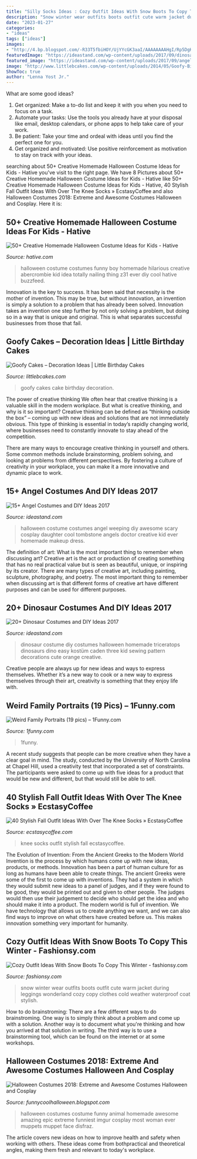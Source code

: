 ```yaml
---
title: "Silly Socks Ideas : Cozy Outfit Ideas With Snow Boots To Copy This Winter"
description: "Snow winter wear outfits boots outfit cute warm jacket during leggings wonderland cozy copy clothes cold weather waterproof coat stylish"
date: "2023-01-27"
categories:
- "ideas"
tags: ["ideas"]
images:
- "http://4.bp.blogspot.com/-R33T5fbiHOY/UjYYcGK3aaI/AAAAAAAAHgI/Rp5DgKHHzhE/s1600/29c271b6bb3376b3943df251e34cfb2c.jpg"
featuredImage: "https://ideastand.com/wp-content/uploads/2017/09/dinosaur-costume-diy/7-dinosaur-costume-diy-ideas-tutorials.jpg"
featured_image: "https://ideastand.com/wp-content/uploads/2017/09/angel-costume-diy/12-angel-costume-diy-ideas-tutorials.jpg"
image: "http://www.littlebcakes.com/wp-content/uploads/2014/05/Goofy-Birthday-Cakes.jpg"
ShowToc: true
author: "Lenna Yost Jr."
---
```



What are some good ideas?
1. Get organized: Make a to-do list and keep it with you when you need to focus on a task.
2. Automate your tasks: Use the tools you already have at your disposal like email, desktop calendars, or phone apps to help take care of your work.
3. Be patient: Take your time and ordeal with ideas until you find the perfect one for you.
4. Get organized and motivated: Use positive reinforcement as motivation to stay on track with your ideas.

	

		
searching about 50+ Creative Homemade Halloween Costume Ideas for Kids - Hative you've visit to the right page. We have 8 Pictures about 50+ Creative Homemade Halloween Costume Ideas for Kids - Hative like 50+ Creative Homemade Halloween Costume Ideas for Kids - Hative, 40 Stylish Fall Outfit Ideas With Over The Knee Socks » EcstasyCoffee and also Halloween Costumes 2018: Extreme and Awesome Costumes Halloween and Cosplay. Here it is:
		
    
## 50+ Creative Homemade Halloween Costume Ideas For Kids - Hative

<img loading=lazy src="http://hative.com/wp-content/uploads/2014/03/costumes-for-kids/12-funny-boy-costume-idea.jpg" onerror="this.onerror=null;this.src='https://tse3.mm.bing.net/th?id=OIP.7Mct-EENO0S_vC3VxdPgXgHaH-&amp;pid=15.1';" alt="50+ Creative Homemade Halloween Costume Ideas for Kids - Hative">

_Source: hative.com_

>halloween costume costumes funny boy homemade hilarious creative abercrombie kid idea totally nailing thing z31 ever diy cool hative buzzfeed. 

	

Innovation is the key to success. It has been said that necessity is the mother of invention. This may be true, but without innovation, an invention is simply a solution to a problem that has already been solved. Innovation takes an invention one step further by not only solving a problem, but doing so in a way that is unique and original. This is what separates successful businesses from those that fail.

    
## Goofy Cakes – Decoration Ideas | Little Birthday Cakes

<img loading=lazy src="http://www.littlebcakes.com/wp-content/uploads/2014/05/Goofy-Birthday-Cakes.jpg" onerror="this.onerror=null;this.src='https://tse1.mm.bing.net/th?id=OIP.sA0dhL8ZN8EZG9q1kfIq-gHaJ4&amp;pid=15.1';" alt="Goofy Cakes – Decoration Ideas | Little Birthday Cakes">

_Source: littlebcakes.com_

>goofy cakes cake birthday decoration. 

	

The power of creative thinking
We often hear that creative thinking is a valuable skill in the modern workplace. But what is creative thinking, and why is it so important?
Creative thinking can be defined as “thinking outside the box” – coming up with new ideas and solutions that are not immediately obvious. This type of thinking is essential in today’s rapidly changing world, where businesses need to constantly innovate to stay ahead of the competition.

There are many ways to encourage creative thinking in yourself and others. Some common methods include brainstorming, problem solving, and looking at problems from different perspectives. By fostering a culture of creativity in your workplace, you can make it a more innovative and dynamic place to work.

    
## 15+ Angel Costumes And DIY Ideas 2017

<img loading=lazy src="https://ideastand.com/wp-content/uploads/2017/09/angel-costume-diy/12-angel-costume-diy-ideas-tutorials.jpg" onerror="this.onerror=null;this.src='https://tse2.mm.bing.net/th?id=OIP.LwgKrJzZT170i1pjHaGOqwHaJ4&amp;pid=15.1';" alt="15+ Angel Costumes and DIY Ideas 2017">

_Source: ideastand.com_

>halloween costume costumes angel weeping diy awesome scary cosplay daughter cool tombstone angels doctor creative kid ever homemade makeup dress. 

	

The definition of art: What is the most important thing to remember when discussing art?
Creative art is the act or production of creating something that has no real practical value but is seen as beautiful, unique, or inspiring by its creator. There are many types of creative art, including painting, sculpture, photography, and poetry. The most important thing to remember when discussing art is that different forms of creative art have different purposes and can be used for different purposes.

    
## 20+ Dinosaur Costumes And DIY Ideas 2017

<img loading=lazy src="https://ideastand.com/wp-content/uploads/2017/09/dinosaur-costume-diy/7-dinosaur-costume-diy-ideas-tutorials.jpg" onerror="this.onerror=null;this.src='https://tse4.mm.bing.net/th?id=OIP.78xMMOOR7oeVhC7pjPeSBgHaLv&amp;pid=15.1';" alt="20+ Dinosaur Costumes and DIY Ideas 2017">

_Source: ideastand.com_

>dinosaur costume diy costumes halloween homemade triceratops dinosaurs dino easy kostüm caden three kid sewing pattern decorations cute orange creative. 

	

Creative people are always up for new ideas and ways to express themselves. Whether it’s a new way to cook or a new way to express themselves through their art, creativity is something that they enjoy life with.

    
## Weird Family Portraits (19 Pics) – 1Funny.com

<img loading=lazy src="https://1funny.com/wp-content/uploads/2013/10/weird_and_kinda_creepy_family_portraits_640_13.jpg" onerror="this.onerror=null;this.src='https://tse3.mm.bing.net/th?id=OIP.6oX9A35v6ih2R05EQ4FDtwHaLH&amp;pid=15.1';" alt="Weird Family Portraits (19 pics) – 1Funny.com">

_Source: 1funny.com_

>1funny. 

	

A recent study suggests that people can be more creative when they have a clear goal in mind. The study, conducted by the University of North Carolina at Chapel Hill, used a creativity test that incorporated a set of constraints. The participants were asked to come up with five ideas for a product that would be new and different, but that would still be able to sell.

    
## 40 Stylish Fall Outfit Ideas With Over The Knee Socks » EcstasyCoffee

<img loading=lazy src="https://i1.wp.com/www.ecstasycoffee.com/wp-content/uploads/2016/10/Over-The-Knee-Socks-17.jpg" onerror="this.onerror=null;this.src='https://tse4.mm.bing.net/th?id=OIP.xZx4_G0CWgqPmSlLT3mXlAHaLH&amp;pid=15.1';" alt="40 Stylish Fall Outfit Ideas With Over The Knee Socks » EcstasyCoffee">

_Source: ecstasycoffee.com_

>knee socks outfit stylish fall ecstasycoffee. 

	

The Evolution of Invention: From the Ancient Greeks to the Modern World
Invention is the process by which humans come up with new ideas, products, or methods. Innovation has been a part of human culture for as long as humans have been able to create things. The ancient Greeks were some of the first to come up with inventions. They had a system in which they would submit new ideas to a panel of judges, and if they were found to be good, they would be printed out and given to other people. The judges would then use their judgement to decide who should get the idea and who should make it into a product.
The modern world is full of invention. We have technology that allows us to create anything we want, and we can also find ways to improve on what others have created before us. This makes innovation something very important for humanity.

    
## Cozy Outfit Ideas With Snow Boots To Copy This Winter - Fashionsy.com

<img loading=lazy src="https://fashionsy.com/wp-content/uploads/2016/01/snow-day-outfits-630x945.jpg" onerror="this.onerror=null;this.src='https://tse2.mm.bing.net/th?id=OIP.Z1HcQu2m_2OiDF5gTgY2QAHaLH&amp;pid=15.1';" alt="Cozy Outfit Ideas With Snow Boots To Copy This Winter - fashionsy.com">

_Source: fashionsy.com_

>snow winter wear outfits boots outfit cute warm jacket during leggings wonderland cozy copy clothes cold weather waterproof coat stylish. 

	

How to do brainstroming:
There are a few different ways to do brainstroming. One way is to simply think about a problem and come up with a solution. Another way is to document what you're thinking and how you arrived at that solution in writing. The third way is to use a brainstorming tool, which can be found on the internet or at some workshops.

    
## Halloween Costumes 2018: Extreme And Awesome Costumes Halloween And Cosplay

<img loading=lazy src="http://4.bp.blogspot.com/-R33T5fbiHOY/UjYYcGK3aaI/AAAAAAAAHgI/Rp5DgKHHzhE/s1600/29c271b6bb3376b3943df251e34cfb2c.jpg" onerror="this.onerror=null;this.src='https://tse2.mm.bing.net/th?id=OIP.dycW-DWnf4i6MPZsA4plXQHaJ5&amp;pid=15.1';" alt="Halloween Costumes 2018: Extreme and Awesome Costumes Halloween and Cosplay">

_Source: funnycoolhalloween.blogspot.com_

>halloween costumes costume funny animal homemade awesome amazing epic extreme funniest imgur cosplay most woman ever muppets muppet face disfraz. 

	

The article covers new ideas on how to improve health and safety when working with others. These ideas come from bothpractical and theoretical angles, making them fresh and relevant to today's workplace.

